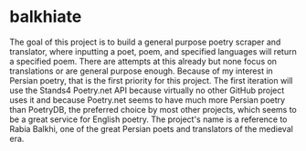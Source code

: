 # balkhiate

The goal of this project is to build a general purpose poetry scraper and translator, where inputting a poet, poem, and specified languages will return a specified poem. There are attempts at this already but none focus on translations or are general purpose enough. Because of my interest in Persian poetry, that is the first priority for this project. The first iteration will use the Stands4 Poetry.net API because virtually no other GitHub project uses it and because Poetry.net seems to have much more Persian poetry than PoetryDB, the preferred choice by most other projects, which seems to be a great service for English poetry. The project's name is a reference to Rabia Balkhi, one of the great Persian poets and translators of the medieval era.
